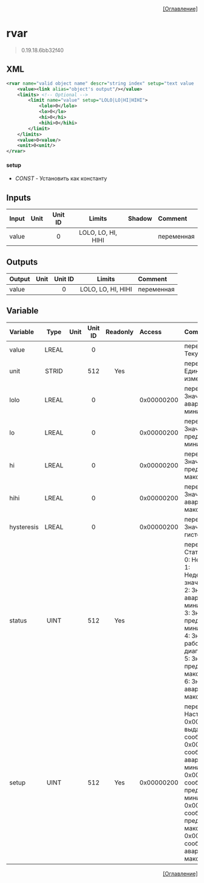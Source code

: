 <p align='right'><a href='index.html'>[Оглавление]</a></p>

# rvar
> 0.19.18.6bb32f40
## XML
````xml
<rvar name="valid object name" descr="string index" setup="text value | text value | ... | text value" >
	<value><link alias="object's output"/></value>
	<limits> <!-- Optional -->
		<limit name="value" setup="LOLO|LO|HI|HIHI">
			<lolo>0</lolo>
			<lo>0</lo>
			<hi>0</hi>
			<hihi>0</hihi>
		</limit>
	</limits>
	<value>0<value/>
	<unit>0<unit/>
</rvar>
````

#### setup
* _CONST_  - Установить как константу

## Inputs
Input | Unit | Unit ID | Limits | Shadow | Comment
:-- |:--:|:--:|:--:|:--:|:--
value |  | 0 | LOLO, LO, HI, HIHI |  | переменная

## Outputs
Output | Unit | Unit ID | Limits | Comment
:-- |:--:|:--:|:--:|:--
value |  | 0 | LOLO, LO, HI, HIHI | переменная

## Variable
Variable | Type | Unit | Unit ID | Readonly | Access | Comment
:-- |:--:|:--:|:--:|:--:|:-- |:--
value | LREAL |  | 0 |  |   | переменная. Текущее значение
unit | STRID |  | 512 | Yes |   | переменная. Единицы измерения
lolo | LREAL |  | 0 |  | 0x00000200 | переменная. Значение аварийного минимума
lo | LREAL |  | 0 |  | 0x00000200 | переменная. Значение предаварийного минимума
hi | LREAL |  | 0 |  | 0x00000200 | переменная. Значение предаварийного максимума
hihi | LREAL |  | 0 |  | 0x00000200 | переменная. Значение аварийного максимума
hysteresis | LREAL |  | 0 |  | 0x00000200 | переменная. Значение гистерезиса
status | UINT |  | 512 | Yes |   | переменная. Статус:<br/>0: Неопределен<br/>1: Недействительное значение<br/>2: Значение ниже аварийного минимума<br/>3: Значение ниже предаварийного минимума<br/>4: Значение в рабочем диапазоне<br/>5: Значение выше предаварийного максимума<br/>6: Значение выше аварийного максимума<br/>
setup | UINT |  | 512 | Yes | 0x00000200 | переменная. Настройка:<br/>0x0001: Не выдавать сообщения<br/>0x0002: Выдавать сообщение аварийного минимума<br/>0x0004: Выдавать сообщение предаварийного минимума<br/>0x0008: Выдавать сообщение предаварийного максимума<br/>0x0010: Выдавать сообщение аварийного максимума<br/>



[^mutable]: Если объект не привязан к модулю ввода-вывода, то данная переменная будет записываемой.


<p align='right'><a href='index.html'>[Оглавление]</a></p>

